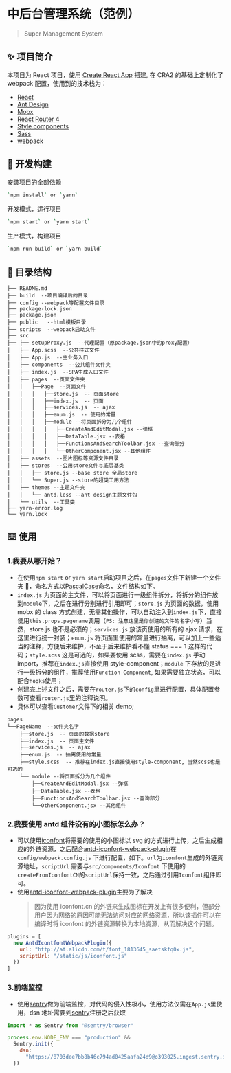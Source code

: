 # 中后台管理系统（范例）

> Super Management System

## ✨ 项目简介

本项目为 React 项目，使用 [Create React App](https://github.com/facebook/create-react-app) 搭建, 在 CRA2 的基础上定制化了 webpack 配置，使用到的技术栈为：

- [React](https://reactjs.org/)
- [Ant Design](https://ant.design/docs/react/introduce-cn)
- [Mobx](https://cn.mobx.js.org/)
- [React Router 4](https://github.com/ReactTraining/react-router)
- [Style components](https://https://styled-components.com/)
- [Sass](https://github.com/webpack-contrib/sass-loader)
- [webpack](https://webpack.docschina.org/concepts/)

## 🔨 开发构建

安装项目的全部依赖

```bash
`npm install` or `yarn`
```

开发模式，运行项目

```bash
`npm start` or `yarn start`
```

生产模式，构建项目

```bash
`npm run build` or `yarn build`
```

## 🔖 目录结构

```
├── README.md
├── build  --项目编译后的目录
├── config --webpack等配置文件目录
├── package-lock.json
├── package.json
├── public   --html模板目录
├── scripts  --webpack启动文件
├── src
├── ├── setupProxy.js  --代理配置（原package.json中的proxy配置）
│   ├── App.scss  --公共样式文件
│   ├── App.js  --主业务入口
│   ├── components  --公共组件文件夹
│   ├── index.js  --SPA生成入口文件
│   ├── pages  --页面文件夹
│   │   ├──Page  --页面文件
│   │   │   ├──store.js  -- 页面store
│   │   │   ├──index.js  -- 页面
│   │   │   ├──services.js  -- ajax
│   │   │   ├──enum.js  -- 使用的常量
│   │   │   ├──module --将页面拆分为几个组件
│   │   │   │   ├──CreateAndEditModal.jsx --弹框
│   │   │   │   ├──DataTable.jsx --表格
│   │   │   │   ├──FunctionsAndSearchToolbar.jsx --查询部分
│   │   │   │   └──OtherComponent.jsx --其他组件
│   ├── assets  --图片图标等资源文件目录
│   ├── stores  --公用store文件与底层基类
│   │   ├── store.js --base store 全局store
│   │   └── Super.js --store的超类工用方法
│   ├── themes --主题文件夹
│   │   └── antd.less --ant design主题文件包
│   └── utils  --工具类
├── yarn-error.log
└── yarn.lock

```

## ⌨️ 使用

### 1.我要从哪开始？

- 在使用`npm start` or `yarn start`启动项目之后，在`pages`文件下新建一个文件夹 📂，命名方式以[PascalCase](https://baike.baidu.com/item/PascalCase)命名，文件结构如下。
- `index.js` 为页面的主文件，可以将页面进行一级组件拆分，将拆分的组件放到`module`下，之后在进行分别进行引用即可；`store.js` 为页面的数据，使用 mobx 的 class 方式创建，无需其他操作，可以自动注入到`index.js`下，直接使用`this.props.pagename`调用（`PS: 注意这里是你创建的文件的名字小写`）当然，store.js 也不是必须的；`services.js` 放该页使用的所有的 ajax 请求，在这里进行统一封装；`enum.js` 将页面里使用的常量进行抽离，可以加上一些适当的注释，方便后来维护，不至于后来维护看不懂 status === 1 这样的代码；`style.scss` 这是可选的，如果要使用 scss，需要在`index.js` 手动 import，推荐在`index.js`直接使用 style-component；`module` 下存放的是进行一级拆分的组件，推荐使用`Function Component`, 如果需要独立状态，可以配合`hooks`使用；
- 创建完上述文件之后，需要在`router.js`下的`config`里进行配置，具体配置参数可查看`router.js`里的注释说明。
- 具体可以查看`Customer`文件下的相关 demo;

```
pages
└──PageName  --文件夹名字
    ├──store.js  -- 页面的数据store
    ├──index.js  -- 页面主文件
    ├──services.js  -- ajax
    ├──enum.js  -- 抽离使用的常量
    ├──style.scss  -- 推荐在index.js直接使用style-component, 当然scss也是可选的
    └── module --将页面拆分为几个组件
        ├──CreateAndEditModal.jsx --弹框
        ├──DataTable.jsx --表格
        ├──FunctionsAndSearchToolbar.jsx --查询部分
        └──OtherComponent.jsx --其他组件
```

### 2.我要使用 antd 组件没有的小图标怎么办？

- 可以使用[iconfont](https://www.iconfont.cn)将需要的使用的小图标以 svg 的方式进行上传，之后生成相应的外链资源，之后配合[antd-iconfont-webpack-plugin](https://www.npmjs.com/package/antd-icontfont-webpack-plugin)在`config/webpack.config.js` 下进行配置，如下。`url`为`iconfont`生成的外链资源地址，`scriptUrl` 需要与`src/components/Iconfont` 下使用的`createFromIconfontCN`的`scriptUrl`保持一致，之后通过引用`Iconfont`组件即可。
- 使用[antd-iconfont-webpack-plugin](https://www.npmjs.com/package/antd-icontfont-webpack-plugin)主要为了解决
  > 因为使用 iconfont.cn 的外链来生成图标在开发上有很多便利，但部分用户因为网络的原因可能无法访问对应的网络资源，所以该插件可以在编译时将 iconfont 的外链资源转换为本地资源，从而解决这个问题。

```js
plugins = [
  new AntdIcontfontWebpackPlugin({
    url: "http://at.alicdn.com/t/font_1813645_saetskfq0x.js",
    scriptUrl: "/static/js/iconfont.js"
  })
]
```

### 3.前端监控

- 使用[sentry](https://sentry.io/)做为前端监控，对代码的侵入性极小，使用方法仅需在`App.js`里使用，dsn 地址需要到[sentry](https://sentry.io/)注册之后获取

```js
import * as Sentry from "@sentry/browser"

process.env.NODE_ENV === "production" &&
  Sentry.init({
    dsn:
      "https://8703dee7bb8b46c794ad0425aafa24d9@o393025.ingest.sentry.io/5241525"
  })
```
